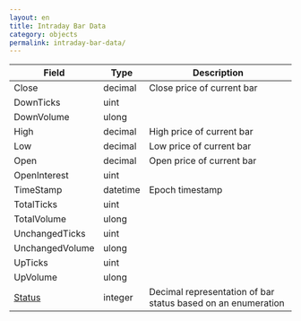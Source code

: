 ```yaml
---
layout: en
title: Intraday Bar Data
category: objects
permalink: intraday-bar-data/
---
```


| Field | Type | Description |
| ----- | ---- | ----------- |
| Close | decimal | Close price of current bar |
| DownTicks | uint | |
| DownVolume | ulong | |
| High | decimal | High price of current bar |
| Low | decimal | Low price of current bar |
| Open | decimal | Open price of current bar |
| OpenInterest | uint | |
| TimeStamp | datetime | Epoch timestamp |
| TotalTicks | uint | |
| TotalVolume | ulong | |
| UnchangedTicks | uint | |
| UnchangedVolume | ulong | |
| UpTicks | uint | |
| UpVolume | ulong | |
| [Status](status) | integer | Decimal representation of bar status based on an enumeration |